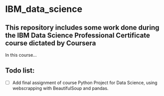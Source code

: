# IBM_data_science

## This repository includes some work done during the IBM Data Science Professional Certificate course dictated by Coursera 

In this course...
                                                                                
## Todo list:                                                                   
- [ ] Add final assignment of course Python Project for Data Science, using webscrapping with BeautifulSoup and pandas.                                                           
